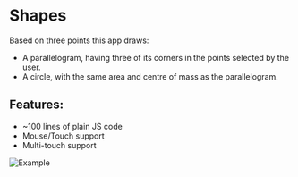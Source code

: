 Shapes
=======

Based on three points this app draws:
- A parallelogram, having three of its corners in the points selected by the user.
- A circle, with the same area and centre of mass as the parallelogram.

Features:
--------

* ~100 lines of plain JS code
* Mouse/Touch support
* Multi-touch support

![Example](http://image.ibb.co/hn7aux/Screen_Shot_2018_04_04_at_1_08_24_PM.png)
